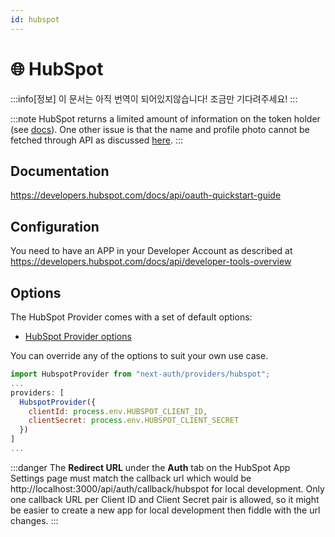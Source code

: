 ```yaml
---
id: hubspot
---
```


# 🌐 HubSpot

:::info[정보]
이 문서는 아직 번역이 되어있지않습니다! 조금만 기다려주세요!
:::

:::note
HubSpot returns a limited amount of information on the token holder (see [docs](https://legacydocs.hubspot.com/docs/methods/oauth2/get-access-token-information)). One other issue is that the name and profile photo cannot be fetched through API as discussed [here](https://community.hubspot.com/t5/APIs-Integrations/Profile-photo-is-not-retrieved-with-User-API/m-p/325521).
:::

## Documentation
https://developers.hubspot.com/docs/api/oauth-quickstart-guide

## Configuration
You need to have an APP in your Developer Account as described at  https://developers.hubspot.com/docs/api/developer-tools-overview

## Options
The HubSpot Provider comes with a set of default options:

- [HubSpot Provider options](https://github.com/nextauthjs/next-auth/blob/v4/packages/next-auth/src/providers/hubspot.ts)

You can override any of the options to suit your own use case.

```js
import HubspotProvider from "next-auth/providers/hubspot";
...
providers: [
  HubspotProvider({
    clientId: process.env.HUBSPOT_CLIENT_ID,
    clientSecret: process.env.HUBSPOT_CLIENT_SECRET
  })
]
...
```

:::danger
The **Redirect URL** under the **Auth** tab on the HubSpot App Settings page must match the callback url which would be http://localhost:3000/api/auth/callback/hubspot for local development. Only one callback URL per Client ID and Client Secret pair is allowed, so it might be easier to create a new app for local development then fiddle with the url changes.
:::